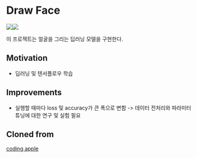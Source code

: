 # Draw Face
<img src="https://img.shields.io/badge/Python-3776AB?style=for-the-badge&logo=Python&logoColor=white"><img src="https://img.shields.io/badge/Tensorflow-FF6F00?style=for-the-badge&logo=Tensorflow&logoColor=white">

이 프로젝트는 얼굴을 그리는 딥러닝 모델을 구현한다.

## Motivation
* 딥러닝 및 텐서플로우 학습

## Improvements
* 실행할 때마다 loss 및 accuracy가 큰 폭으로 변함 -> 데이터 전처리와 파라미터 튜닝에 대한 연구 및 실험 필요

## Cloned from
[coding apple](https://codingapple.com/course/python-deep-learning/)
